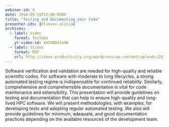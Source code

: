 ```yaml
---
webinar-id: 4
date: 2016-05-15T13:00-0500
title: "Testing and Documenting your Code"
presenter-ids: [klinvex-alicia]
archives:
  - label: Video
    format: YouTube
    yt-video-id: kAC0N84JaHA
  - label: Slides
    format: PDF
    url: http://ideas-productivity.org/wordpress/wp-content/uploads/2018/03/webinar004-testing-klinvex.pdf
---
```

Software verification and validation are needed for high-quality and
reliable scientific codes. For software with moderate to long
lifecycles, a strong automated testing regime is indispensable for
continued reliability. Similarly, comprehensive and comprehensible
documentation is vital for code maintenance and extensibility. This
presentation will provide guidelines on testing and documentation that
can help to ensure high-quality and long-lived HPC software. We will
present methodologies, with examples, for developing tests and
adopting regular automated testing. We also will provide guidelines
for minimum, adequate, and good documentation practices depending on
the available resources of the development team.
